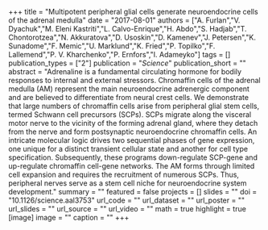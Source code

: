 +++
title = "Multipotent peripheral glial cells generate neuroendocrine cells of the adrenal medulla"
date = "2017-08-01"
authors = ["A. Furlan","V. Dyachuk","M. Eleni Kastriti","L. Calvo-Enrique","H. Abdo","S. Hadjab","T. Chontorotzea","N. Akkuratova","D. Usoskin","D. Kamenev","J. Petersen","K. Sunadome","F. Memic","U. Marklund","K. Fried","P. Topilko","F. Lallemend","P. V. Kharchenko","P. Ernfors","I. Adameyko"]
tags = []
publication_types = ["2"]
publication = "_Science_"
publication_short = ""
abstract = "Adrenaline is a fundamental circulating hormone for bodily responses to internal and external stressors. Chromaffin cells of the adrenal medulla (AM) represent the main neuroendocrine adrenergic component and are believed to differentiate from neural crest cells. We demonstrate that large numbers of chromaffin cells arise from peripheral glial stem cells, termed Schwann cell precursors (SCPs). SCPs migrate along the visceral motor nerve to the vicinity of the forming adrenal gland, where they detach from the nerve and form postsynaptic neuroendocrine chromaffin cells. An intricate molecular logic drives two sequential phases of gene expression, one unique for a distinct transient cellular state and another for cell type specification. Subsequently, these programs down-regulate SCP-gene and up-regulate chromaffin cell-gene networks. The AM forms through limited cell expansion and requires the recruitment of numerous SCPs. Thus, peripheral nerves serve as a stem cell niche for neuroendocrine system development."
summary = ""
featured = false
projects = []
slides = ""
doi = "10.1126/science.aal3753"
url_code = ""
url_dataset = ""
url_poster = ""
url_slides = ""
url_source = ""
url_video = ""
math = true
highlight = true
[image]
image = ""
caption = ""
+++

